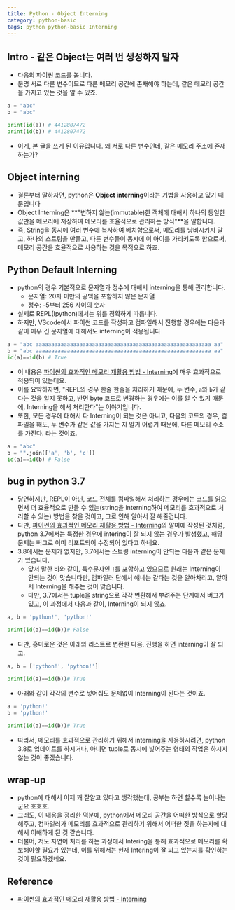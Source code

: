 ```yaml
---
title: Python - Object Interning
category: python-basic
tags: python python-basic Interning
---
```


## Intro - 같은 Object는 여러 번 생성하지 말자 

- 다음의 파이썬 코드를 봅니다.
- 분명 서로 다른 변수이므로 다른 메모리 공간에 존재해야 하는데, 같은 메모리 공간을 가지고 있는 것을 알 수 있죠.

```python
a = "abc"
b = "abc"

print(id(a)) # 4412807472
print(id(b)) # 4412807472
```

- 이게, 본 글을 쓰게 된 이유입니다. 왜 서로 다른 변수인데, 같은 메모리 주소에 존재하는가? 

## Object interning

- 결론부터 말하자면, python은 **Object interning**이라는 기법을 사용하고 있기 때문입니다
- Object Interning은 **"변하지 않는(immutable)한 객체에 대해서 하나의 동일한 값만을 메모리에 저장하여 메모리를 효율적으로 관리하는 방식"**을 말합니다.
- 즉, String을 동시에 여러 변수에 복사하여 배치함으로써, 메모리를 낭비시키지 말고, 하나의 스트링을 만들고, 다른 변수들이 동시에 이 아이를 가리키도록 함으로써, 메모리 공간을 효율적으로 사용하는 것을 목적으로 하죠. 

## Python Default Interning

- python의 경우 기본적으로 문자열과 정수에 대해서 interning을 통해 관리합니다.
  - 문자열: 20자 미만의 공백을 포함하지 않은 문자열 
  - 정수: -5부터 256 사이의 숫자
- 실제로 REPL(Ipython)에서는 위를 정확하게 따릅니다. 
- 하지만, VScode에서 파이썬 코드를 작성하고 컴파일해서 진행할 경우에는 다음과 같이 매우 긴 문자열에 대해서도 interning이 적용됩니다 

```python
a = "abc aaaaaaaaaaaaaaaaaaaaaaaaaaaaaaaaaaaaaaaaaaaaaaaaaaaaaaaa aa"
b = "abc aaaaaaaaaaaaaaaaaaaaaaaaaaaaaaaaaaaaaaaaaaaaaaaaaaaaaaaa aa"
id(a)==id(b) # True
```

- 이 내용은 [파이썬의 효과적인 메모리 재활용 방법 - Interning](https://nephtyws.github.io/python/interning/)에 매우 효과적으로 적용되어 있는데요. 
- 이를 요약하자면, "REPL의 경우 한줄 한줄을 처리하기 때문에, 두 변수, `a`와 `b`가 같다는 것을 알지 못하고, 반면 byte 코드로 변경하는 경우에는 이를 알 수 있기 때문에, Interning을 해서 처리한다"는 이야기입니다.
- 또한, 모든 경우에 대해서 다 Interning이 되는 것은 아니고, 다음의 코드의 경우, 컴파일을 해도, 두 변수가 같은 값을 가지는 지 알기 어렵기 때문에, 다른 메모리 주소를 가진다. 라는 것이죠.

```python
a = "abc"
b = "".join(['a', 'b', 'c'])
id(a)==id(b) # False
```

## bug in python 3.7

- 당연하지만, REPL이 아닌, 코드 전체를 컴파일해서 처리하는 경우에는 코드를 읽으면서 더 효율적으로 만들 수 있는(string을 interning하여 메모리를 효과적으로 처리할 수 있는) 방법을 찾을 것이고, 그로 인해 알아서 잘 해줄겁니다. 
- 다만, [파이썬의 효과적인 메모리 재활용 방법 - Interning](https://nephtyws.github.io/python/interning/)의 말미에 작성된 것처럼, python 3.7에서는 특정한 경우에 intering이 잘 되지 않는 경우가 발생했고, 해당 문제는 버그로 이미 리포트되어 수정되어 있다고 하네요. 
- 3.8에서는 문제가 없지만, 3.7에서는 스트링 interning이 안되는 다음과 같은 문제가 있습니다. 
  - 앞서 말한 바와 같이, 특수문자인 `!`를 포함하고 있으므로 원래는 Interning이 안되는 것이 맞습니다만, 컴파일러 단에서 얘네는 같다는 것을 알아차리고, 알아서 Interning을 해주는 것이 맞습니다. 
  - 다만, 3.7에서는 tuple을 string으로 각각 변환해서 뿌려주는 단계에서 버그가 있고, 이 과정에서 다음과 같이, Interning이 되지 않죠.

```python
a, b = 'python!', 'python!'

print(id(a)==id(b))# False
```

- 다만, 흥미로운 것은 아래와 리스트로 변환한 다음, 진행을 하면 interning이 잘 되고.

```python
a, b = ['python!', 'python!']

print(id(a)==id(b))# True
```

- 아래와 같이 각각의 변수로 넣어줘도 문제없이 Interning이 된다는 것이죠.

```python
a = 'python!'
b = 'python!'

print(id(a)==id(b))# True
```

- 따라서, 메모리를 효과적으로 관리하기 위해서 interning을 사용하시려면, python 3.8로 업데이트를 하시거나, 아니면 tuple로 동시에 넣어주는 형태의 작업은 하시지 않는 것이 좋겠습니다.

## wrap-up 

- python에 대해서 이제 꽤 잘알고 있다고 생각했는데, 공부는 하면 할수록 늘어나는 군요 호호호. 
- 그래도, 이 내용을 정리한 덕분에, python에서 메모리 공간을 어떠한 방식으로 할당해주고, 컴파일러가 메모리를 효과적으로 관리하기 위해서 어떠한 짓을 하는지에 대해서 이해하게 된 것 같습니다. 
- 더불어, 저도 자연어 처리를 하는 과정에서 Intering을 통해 효과적으로 메모리를 확보해야할 필요가 있는데, 이를 위해서는 현재 Intering이 잘 되고 있는지를 확인하는 것이 필요하겠네요.

## Reference

- [파이썬의 효과적인 메모리 재활용 방법 - Interning](https://nephtyws.github.io/python/interning/)
